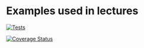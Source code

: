 # Examples used in lectures

[![Tests](https://github.com/ULL-ESIT-INF-DSI-2224/theory-examples/actions/workflows/node.js.yml/badge.svg?branch=main)](https://github.com/ULL-ESIT-INF-DSI-2223/theory-examples/actions/workflows/node.js.yml)

[![Coverage Status](https://coveralls.io/repos/github/ULL-ESIT-INF-DSI-2223/theory-examples/badge.svg?branch=main)](https://coveralls.io/github/ULL-ESIT-INF-DSI-2223/theory-examples?branch=main)
